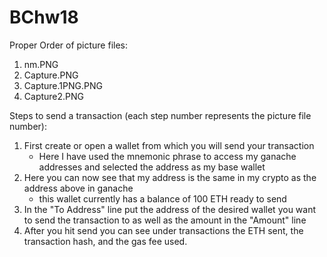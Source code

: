 # BChw18

Proper Order of picture files:
  1. nm.PNG
  2. Capture.PNG
  3. Capture.1PNG.PNG
  4. Capture2.PNG

Steps to send a transaction (each step number represents the picture file number):
1. First create or open a wallet from which you will send your transaction
    - Here I have used the mnemonic phrase to access my ganache addresses and selected the address as my base wallet
2. Here you can now see that my address is the same in my crypto as the address above in ganache 
    - this wallet currently has a balance of 100 ETH ready to send
3. In the "To Address" line put the address of the desired wallet you want to send the transaction to as well as the amount in the "Amount" line
4. After you hit send you can see under transactions the ETH sent, the transaction hash, and the gas fee used.
